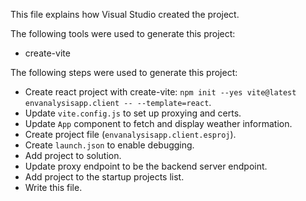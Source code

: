This file explains how Visual Studio created the project.

The following tools were used to generate this project:
- create-vite

The following steps were used to generate this project:
- Create react project with create-vite: `npm init --yes vite@latest envanalysisapp.client -- --template=react`.
- Update `vite.config.js` to set up proxying and certs.
- Update `App` component to fetch and display weather information.
- Create project file (`envanalysisapp.client.esproj`).
- Create `launch.json` to enable debugging.
- Add project to solution.
- Update proxy endpoint to be the backend server endpoint.
- Add project to the startup projects list.
- Write this file.
